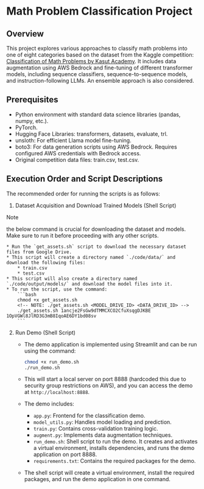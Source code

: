 # Math Problem Classification Project

## Overview

This project explores various approaches to classify math problems into one of eight categories based on the dataset from the Kaggle competition: [Classification of Math Problems by Kasut Academy](https://www.kaggle.com/competitions/classification-of-math-problems-by-kasut-academy/overview). It includes data augmentation using AWS Bedrock and fine-tuning of different transformer models, including sequence classifiers, sequence-to-sequence models, and instruction-following LLMs. An ensemble approach is also considered.

## Prerequisites

* Python environment with standard data science libraries (pandas, numpy, etc.).
* PyTorch.
* Hugging Face Libraries: transformers, datasets, evaluate, trl.
* unsloth: For efficient Llama model fine-tuning.
* boto3: For data generation scripts using AWS Bedrock. Requires configured AWS credentials with Bedrock access.
* Original competition data files: train.csv, test.csv.

## Execution Order and Script Descriptions

The recommended order for running the scripts is as follows:

1.  Dataset Acquisition and Download Trained Models (Shell Script)

>[!NOTE]
>  the below command is crucial for downloading the dataset and models. Make sure to run it before proceeding with any other scripts.

    * Run the `get_assets.sh` script to download the necessary dataset files from Google Drive.
    * This script will create a directory named `./code/data/` and download the following files:
        * train.csv
        * test.csv
    * This script will also create a directory named `./code/output/models/` and download the model files into it.
    * To run the script, use the command:
        ```bash
        chmod +x get_assets.sh
        <!-- NOTE: ./get_assets.sh <MODEL_DRIVE_ID> <DATA_DRIVE_ID> -->
        ./get_assets.sh 1ancje2FsGw9dTMMCXCO2CfuXsqgDJKBE 1OpVGWl8JlRD3G3mB8IqoAE6DY1bd08sv
        ```
2. Run Demo (Shell Script)
    * The demo application is implemented using Streamlit and can be run using the command:
        ```bash
        chmod +x run_demo.sh
        ./run_demo.sh
        ```
    * This will start a local server on port 8888 (hardcoded this due to security group restrictions on AWS), and you can access the demo at `http://localhost:8888`.

    * The demo includes:
        * `app.py`: Frontend for the classification demo.
        * `model_utils.py`: Handles model loading and prediction.
        * `train.py`: Contains cross-validation training logic.
        * `augment.py`: Implements data augmentation techniques.
        * `run_demo.sh`: Shell script to run the demo. It creates and activates a virtual environment, installs dependencies, and runs the demo application on port 8888.
        * `requirements.txt`: Contains the required packages for the demo.
    
    * The shell script will create a virtual environment, install the required packages, and run the demo application in one command.